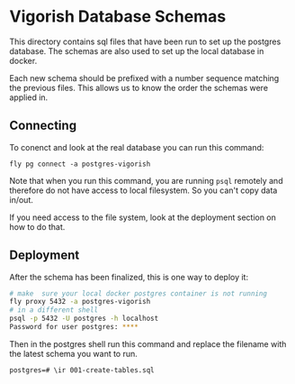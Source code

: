 # Vigorish Database Schemas

This directory contains sql files that have been run to set up the postgres database. The schemas are also used to set up the local database in docker.

Each new schema should be prefixed with a number sequence matching the previous files. This allows us to know the order the schemas were applied in.

## Connecting

To conenct and look at the real database you can run this command:

```
fly pg connect -a postgres-vigorish
```

Note that when you run this command, you are running `psql` remotely and therefore do not have access to local filesystem. So you can't copy data in/out.

If you need access to the file system, look at the deployment section on how to do that.

## Deployment

After the schema has been finalized, this is one way to deploy it:

```sh
# make  sure your local docker postgres container is not running
fly proxy 5432 -a postgres-vigorish
# in a different shell
psql -p 5432 -U postgres -h localhost
Password for user postgres: ****
```

Then in the postgres shell run this command and replace the filename with the latest schema you want to run.

```
postgres=# \ir 001-create-tables.sql
```
